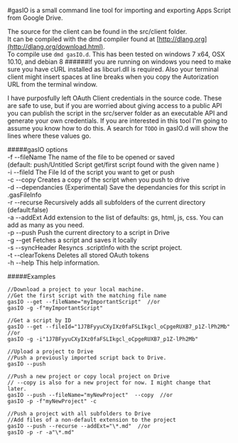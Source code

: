 #gasIO is a small command line tool for importing and exporting Apps Script from Google Drive.  
  
The source for the client can be found in the src/client folder.  
It can be compiled with the dmd compiler found at [http://dlang.org](http://dlang.org/download.html).  
To compile use `dmd gasIO.d`. 
This has been tested on windows 7 x64, OSX 10.10, and debian 8
######If you are running on windows you need to make sure you have cURL installed as libcurl.dll is required. Also your terminal client might insert spaces at line breaks when you copy the Autorization URL from the terminal window.  

I have purposfully left OAuth Client credentials in the source code. These are safe to use, but if you are worried about giving access to a public API you can publish the script in the src/server folder as an executable API and generate your own credentials. If you are interested in this tool I'm going to assume you know how to do this. A search for `TODO` in gasIO.d will show the lines where these values go.

#####gasIO options  
-f     --fileName The name of the file to be opened or saved   
(default: push/Untitled Script  get/first script found with the given name )  
-i       --fileId The File Id of the script you want to get or push  
-c         --copy Creates a copy of the script when you push to drive  
-d --dependancies (Experimental) Save the dependancies for this script in .gasFileInfo  
-r      --recurse Recursively adds all subfolders of the current directory (default:false)  
-a       --addExt Add extension to the list of defaults: gs, html, js, css. You can add as many as you need.  
-p         --push Push the current directory to a script in Drive  
-g          --get Fetches a script and saves it locally  
-s   --syncHeader Resyncs .scriptInfo with the script project.  
-t  --clearTokens Deletes all stored OAuth tokens  
-h         --help This help information.  
  
#####Examples  

    //Download a project to your local machine.  
    //Get the first script with the matching file name
    gasIO --get --fileName="myImportantScript"  //or
    gasIO -g -f"myImportantScript"  
  
    //Get a script by ID  
    gasIO --get --fileId="1J7BFyyuCXyIXz0faFSLIkgcl_oCpgeRUXB7_p1Z-lPh2Mb"  //or  
    gasIO -g -i"1J7BFyyuCXyIXz0faFSLIkgcl_oCpgeRUXB7_p1Z-lPh2Mb"  
  
    //Upload a project to Drive  
    //Push a previously imported script back to Drive.  
    gasIO --push

    //Push a new project or copy local project on Drive 
    // --copy is also for a new project for now. I might change that later.
    gasIO --push --fileName="myNewProject"  --copy  //or   
    gasIO -p -f"myNewProject" -c  
  
    //Push a project with all subfolders to Drive  
    //Add files of a non-default extension to the project
    gasIO --push --recurse --addExt="\*.md"  //or  
    gasIO -p -r -a"\*.md"  

